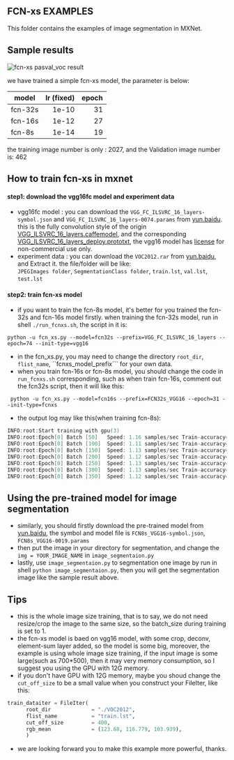 FCN-xs EXAMPLES
---------------
This folder contains the examples of image segmentation in MXNet.

## Sample results
![fcn-xs pasval_voc result](https://github.com/dmlc/web-data/blob/master/mxnet/image/fcnxs-example-result.jpg)

we have trained a simple fcn-xs model, the parameter is below:

| model | lr (fixed) | epoch |
| ---- | ----: | ---------: |
| fcn-32s | 1e-10 | 31 |
| fcn-16s | 1e-12 | 27 |
| fcn-8s | 1e-14 | 19 |

the training image number is only : 2027, and the Validation image number is: 462  

## How to train fcn-xs in mxnet
#### step1: download the vgg16fc model and experiment data
* vgg16fc model : you can download the ```VGG_FC_ILSVRC_16_layers-symbol.json``` and ```VGG_FC_ILSVRC_16_layers-0074.params``` from [yun.baidu](http://pan.baidu.com/s/1bgz4PC).  
this is the fully convolution style of the origin
[VGG_ILSVRC_16_layers.caffemodel](http://www.robots.ox.ac.uk/~vgg/software/very_deep/caffe/VGG_ILSVRC_16_layers.caffemodel), and the corresponding [VGG_ILSVRC_16_layers_deploy.prototxt](https://gist.github.com/ksimonyan/211839e770f7b538e2d8#file-vgg_ilsvrc_16_layers_deploy-prototxt), the vgg16 model has [license](http://creativecommons.org/licenses/by-nc/4.0/) for non-commercial use only.
* experiment data : you can download the ```VOC2012.rar``` from [yun.baidu](http://pan.baidu.com/s/1bgz4PC), and Extract it. the file/folder will be like:  
```JPEGImages folder```, ```SegmentationClass folder```, ```train.lst```, ```val.lst```, ```test.lst```

#### step2: train fcn-xs model
* if you want to train the fcn-8s model, it's better for you trained the fcn-32s and fcn-16s model firstly.
when training the fcn-32s model, run in shell ```./run_fcnxs.sh```, the script in it is:
```shell
python -u fcn_xs.py --model=fcn32s --prefix=VGG_FC_ILSVRC_16_layers --epoch=74 --init-type=vgg16
```
* in the fcn_xs.py, you may need to change the directory ```root_dir```, ```flist_name```, ``fcnxs_model_prefix``` for your own data.
* when you train fcn-16s or fcn-8s model, you should change the code in ```run_fcnxs.sh``` corresponding, such as when train fcn-16s, comment out the fcn32s script, then it will like this:
```shell
 python -u fcn_xs.py --model=fcn16s --prefix=FCN32s_VGG16 --epoch=31 --init-type=fcnxs
```
* the output log may like this(when training fcn-8s):
```c++
INFO:root:Start training with gpu(3)
INFO:root:Epoch[0] Batch [50]   Speed: 1.16 samples/sec Train-accuracy=0.894318
INFO:root:Epoch[0] Batch [100]  Speed: 1.11 samples/sec Train-accuracy=0.904681
INFO:root:Epoch[0] Batch [150]  Speed: 1.13 samples/sec Train-accuracy=0.908053
INFO:root:Epoch[0] Batch [200]  Speed: 1.12 samples/sec Train-accuracy=0.912219
INFO:root:Epoch[0] Batch [250]  Speed: 1.13 samples/sec Train-accuracy=0.914238
INFO:root:Epoch[0] Batch [300]  Speed: 1.13 samples/sec Train-accuracy=0.912170
INFO:root:Epoch[0] Batch [350]  Speed: 1.12 samples/sec Train-accuracy=0.912080
```

## Using the pre-trained model for image segmentation
* similarly, you should firstly download the pre-trained model from  [yun.baidu](http://pan.baidu.com/s/1bgz4PC), the symbol and model file is ```FCN8s_VGG16-symbol.json```, ```FCN8s_VGG16-0019.params```
* then put the image in your directory for segmentation, and change the ```img = YOUR_IMAGE_NAME``` in ```image_segmentaion.py```
* lastly, use ```image_segmentaion.py``` to segmentation one image by run in shell ```python image_segmentaion.py```, then you will get the segmentation image like the sample result above.

## Tips
* this is the whole image size training, that is to say, we do not need resize/crop the image to the same size, so the batch_size during training is set to 1.
* the fcn-xs model is baed on vgg16 model, with some crop, deconv, element-sum layer added, so the model is some big, moreover, the example is using whole image size training, if the input image is some large(such as 700*500), then it may very memory consumption, so I suggest you using the GPU with 12G memory.
* if you don't have GPU with 12G memory, maybe you shoud change the ```cut_off_size``` to be a small value when you construct your FileIter, like this:  
```python
train_dataiter = FileIter(
      root_dir             = "./VOC2012",
      flist_name           = "train.lst",
      cut_off_size         = 400,
      rgb_mean             = (123.68, 116.779, 103.939),
      )
```
* we are looking forward you to make this example more powerful, thanks.

